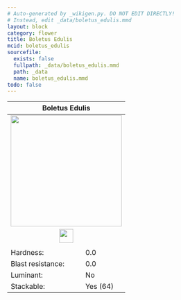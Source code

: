 ```yaml
---
# Auto-generated by _wikigen.py. DO NOT EDIT DIRECTLY!
# Instead, edit _data/boletus_edulis.mmd
layout: block
category: flower
title: Boletus Edulis
mcid: boletus_edulis
sourcefile:
  exists: false
  fullpath: _data/boletus_edulis.mmd
  path: _data
  name: boletus_edulis.mmd
todo: false
---
```


<table class="block-info"><thead><tr>
<th colspan=2>Boletus Edulis</th>
</tr></thead><tbody>
<tr><td colspan=2 class="cell-image-big" style="text-align:center"><img onerror="this.src={{ "/img/missing_lg.png" | relative_url | jsonify | escape }}" src="/allotment/img/textures/allotment/boletus_edulis.png" width="256" height="256" alt="" class="preview-icon"></td></tr>
<tr><td colspan=2 class="cell-image-small" style="text-align:center"><img onerror="this.src={{ "/img/missing.png" | relative_url | jsonify | escape }}" src="/allotment/img/inventory_textures/allotment/boletus_edulis.png" width="32" height="32" alt="" class="inventory-icon"></td></tr>
<tr><td colspan=2 style="text-align:center"><span class="tool-info tool-none tool-level-0" title="Does not require or break faster with any tool"></span></td></tr>
<tr><td>Hardness:</td><td>0.0</td></tr>
<tr><td>Blast resistance:</td><td>0.0</td></tr>
<tr><td>Luminant:</td><td>No</td></tr>
<tr><td>Stackable:</td><td>Yes (64)</td></tr>
</tbody></table>

